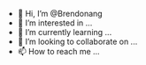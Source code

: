 - 👋 Hi, I’m @Brendonang
- 👀 I’m interested in ...
- 🌱 I’m currently learning ...
- 💞️ I’m looking to collaborate on ...
- 📫 How to reach me ...

<!---
Brendonang/Brendonang is a ✨ special ✨ repository because its `README.md` (this file) appears on your GitHub profile.
You can click the Preview link to take a look at your changes.
--->
